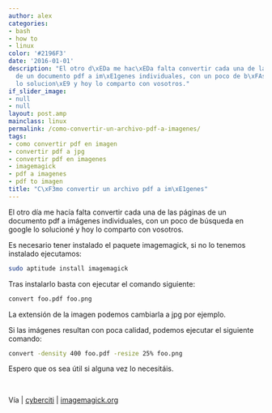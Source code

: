 ```yaml
---
author: alex
categories:
- bash
- how to
- linux
color: '#2196F3'
date: '2016-01-01'
description: "El otro d\xEDa me hac\xEDa falta convertir cada una de las p\xE1ginas
  de un documento pdf a im\xE1genes individuales, con un poco de b\xFAsqueda en google
  lo solucion\xE9 y hoy lo comparto con vosotros."
if_slider_image:
- null
- null
layout: post.amp
mainclass: linux
permalink: /como-convertir-un-archivo-pdf-a-imagenes/
tags:
- como convertir pdf en imagen
- convertir pdf a jpg
- convertir pdf en imagenes
- imagemagick
- pdf a imagenes
- pdf to imagen
title: "C\xF3mo convertir un archivo pdf a im\xE1genes"
---
```


<figure>
<amp-img on="tap:lightbox1" role="button" tabindex="0" layout="responsive" title="sh" src="/img/2012/07/sh1.png" alt="" width="128px" height="128px" />
</figure>

El otro día me hacía falta convertir cada una de las páginas de un documento pdf a imágenes individuales, con un poco de búsqueda en google lo solucioné y hoy lo comparto con vosotros.

Es necesario tener instalado el paquete imagemagick, si no lo tenemos instalado ejecutamos:

```bash
sudo aptitude install imagemagick
```

Tras instalarlo basta con ejecutar el comando siguiente:

```bash
convert foo.pdf foo.png
```

La extensión de la imagen podemos cambiarla a jpg por ejemplo.

Si las imágenes resultan con poca calidad, podemos ejecutar el siguiente comando:

```bash
convert -density 400 foo.pdf -resize 25% foo.png
```

Espero que os sea útil si alguna vez lo necesitáis.

&nbsp;

Vía | <a href="http://www.cyberciti.biz/faq/howto-convert-a-pdf-file-to-an-image/" target="_blank">cyberciti</a> | <a href="http://www.imagemagick.org/discourse-server/viewtopic.php?f=10&t=13371" target="_blank">imagemagick.org</a>